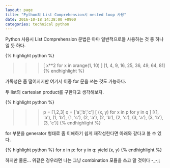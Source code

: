 ```yaml
---
layout: page
title: "Python의 List Comprehension시 nested loop 사용"
date: 2016-10-18 14:38:00 +0900
categories: technical python
---
```


Python 사용시 List Comprehension 문법은 아마 일반적으로들 사용하는 것 중 하나일 듯 하다.

{% highlight python %}
>>> [ x**2 for x in xrange(1, 10) ]
[1, 4, 9, 16, 25, 36, 49, 64, 81]
{% endhighlight %}

가독성은 좀 떨어지지만 여기서 이중 for 문을 쓰는 것도 가능하다.

두 list의 cartesian product를 구한다고 생각해보자.

{% highlight python %}
>>> p = [1,2,3]
>>> q = ['a','b','c']
>>> [ (x, y) for x in p for y in q ]
[(1, 'a'), (1, 'b'), (1, 'c'), (2, 'a'), (2, 'b'), (2, 'c'), (3, 'a'), (3, 'b'), (3, 'c')]
{% endhighlight %}

for 부분을 generator 형태로 좀 이해하기 쉽게 재작성한다면 아래와 같다고 볼 수 있다.

{% highlight python %}
for x in p:
  for y in q:
    yield (x, y)
{% endhighlight %}

하지만 물론... 위같은 경우라면 나는 그냥 combination 모듈을 쓰고 말 것이다 -_-;;
